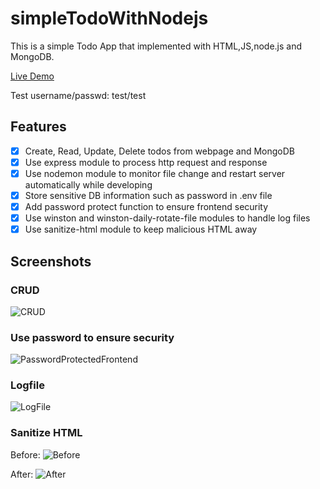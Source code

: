 # simpleTodoWithNodejs

This is a simple Todo App that implemented with HTML,JS,node.js and MongoDB.

[Live Demo](https://simpletodo-jroy.onrender.com/)

Test username/passwd: test/test

## Features
- [x] Create, Read, Update, Delete todos from webpage and MongoDB
- [x] Use express module to process http request and response
- [x] Use nodemon module to monitor file change and restart server automatically while developing
- [x] Store sensitive DB information such as password in .env file
- [x] Add password protect function to ensure frontend security
- [x] Use winston and winston-daily-rotate-file modules to handle log files
- [x] Use sanitize-html module to keep malicious HTML away

## Screenshots

### CRUD
![CRUD](https://easyimage.netmark.top/i/2024/03/24/223627.gif)

### Use password to ensure security
![PasswordProtectedFrontend](https://easyimage.netmark.top/i/2024/03/24/223728.gif)

### Logfile
![LogFile](https://easyimage.netmark.top/i/2024/03/24/223808.png)

### Sanitize HTML
Before:
![Before](https://easyimage.netmark.top/i/2024/03/24/223831.gif)

After:
![After](https://easyimage.netmark.top/i/2024/03/24/223910.gif)


